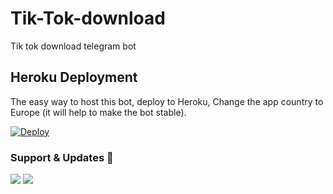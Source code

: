 # Tik-Tok-download
Tik tok download telegram bot

## Heroku Deployment
The easy way to host this bot, deploy to Heroku, Change the app country to Europe (it will help to make the bot stable).

[![Deploy](https://www.herokucdn.com/deploy/button.svg)](https://heroku.com/deploy?template=https://github.com/doozylab-lk/Tik-Tok-download)




### Support & Updates 🎑
<a href="https://t.me/dhananjayabots"><img src="https://img.shields.io/badge/Join-Group%20Support-blue.svg?style=for-the-badge&logo=Telegram"></a> <a href="https://t.me/dhananjayarecord"><img src="https://img.shields.io/badge/Join-Updates%20Channel-blue.svg?style=for-the-badge&logo=Telegram"></a>
